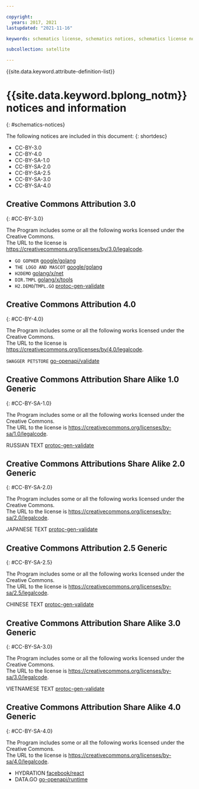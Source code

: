 ```yaml
---

copyright:
  years: 2017, 2021
lastupdated: "2021-11-16"

keywords: schematics license, schematics notices, schematics license notices

subcollection: satellite

---
```


{{site.data.keyword.attribute-definition-list}}

# {{site.data.keyword.bplong_notm}} notices and information
{: #schematics-notices}

The following notices are included in this document:
{: shortdesc}

- CC-BY-3.0 
- CC-BY-4.0 
- CC-BY-SA-1.0  
- CC-BY-SA-2.0  
- CC-BY-SA-2.5  
- CC-BY-SA-3.0  
- CC-BY-SA-4.0 

## Creative Commons Attribution 3.0
{: #CC-BY-3.0}

The Program includes some or all the following works licensed under the Creative Commons. <br>
The URL to the license is https://creativecommons.org/licenses/by/3.0/legalcode. 

- `GO GOPHER` [google/golang](https://storage.googleapis.com/golang/go1.14.2.linux-amd64.tar.gz)
- `THE LOGO AND MASCOT` [google/golang](https://storage.googleapis.com/golang/go1.14.2.linux-amd64.tar.gz)
- `H2DEMO` [golang/x/net](https://github.com/golang/net/commit/d3edc9973b7eb1fb302b0ff2c62357091cea9a30)
- `DIR.TMPL` [golang/x/tools](https://github.com/golang/tools/commit/de023d59a5d12fe28f29c985eb1f744aae7e7d73)
- `H2.DEMO`/`TMPL.GO` [protoc-gen-validate](https://codeload.github.com/envoyproxy/protoc-gen-validate/zip/v0.1.0)

## Creative Commons Attribution 4.0
{: #CC-BY-4.0}

The Program includes some or all the following works licensed under the Creative Commons. <br>
The URL to the license is https://creativecommons.org/licenses/by/4.0/legalcode. 

`SWAGGER PETSTORE` [go-openapi/validate](https://github.com/go-openapi/validate/releases/tag/v0.19.8)

## Creative Commons Attribution Share Alike 1.0 Generic
{: #CC-BY-SA-1.0}

The Program includes some or all the following works licensed under the Creative Commons. <br>
The URL to the license is https://creativecommons.org/licenses/by-sa/1.0/legalcode. 

RUSSIAN TEXT [protoc-gen-validate](https://codeload.github.com/envoyproxy/protoc-gen-validate/zip/v0.1.0)

## Creative Commons Attributions Share Alike 2.0 Generic
{: #CC-BY-SA-2.0}

The Program includes some or all the following works licensed under the Creative Commons. <br>
The URL to the license is https://creativecommons.org/licenses/by-sa/2.0/legalcode. 

JAPANESE TEXT [protoc-gen-validate](https://codeload.github.com/envoyproxy/protoc-gen-validate/zip/v0.1.0)

## Creative Commons Attribution 2.5 Generic
{: #CC-BY-SA-2.5}

The Program includes some or all the following works licensed under the Creative Commons. <br>
The URL to the license is https://creativecommons.org/licenses/by-sa/2.5/legalcode. 

CHINESE TEXT [protoc-gen-validate](https://codeload.github.com/envoyproxy/protoc-gen-validate/zip/v0.1.0)

## Creative Commons Attribution Share Alike 3.0 Generic
{: #CC-BY-SA-3.0}

The Program includes some or all the following works licensed under the Creative Commons. <br>
The URL to the license is https://creativecommons.org/licenses/by-sa/3.0/legalcode. 

VIETNAMESE TEXT [protoc-gen-validate](https://codeload.github.com/envoyproxy/protoc-gen-validate/zip/v0.1.0)

## Creative Commons Attribution Share Alike 4.0 Generic
{: #CC-BY-SA-4.0}

The Program includes some or all the following works licensed under the Creative Commons. <br>
The URL to the license is https://creativecommons.org/licenses/by-sa/4.0/legalcode. 

- HYDRATION [facebook/react](https://codeload.github.com/facebook/react/zip/16.8.6)
- DATA.GO [go-openapi/runtime](https://github.com/go-openapi/runtime/releases/tag/v0.19.15)


